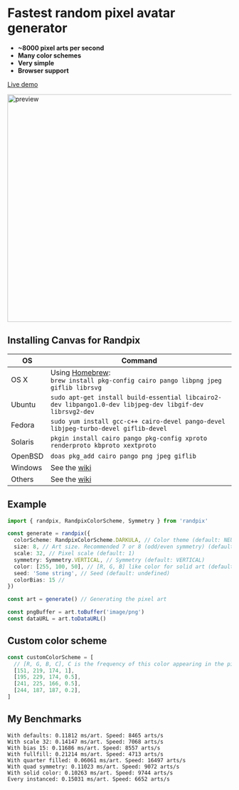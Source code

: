 # Fastest random pixel avatar generator

- **~8000 pixel arts per second**
- **Many color schemes**
- **Very simple**
- **Browser support**

[Live demo](https://randpix-demo.vercel.app/)

<img alt='preview' width="512" height="512" src="https://i.imgur.com/rN8SQC1.png">

## Installing Canvas for Randpix
| OS      | Command                                                                                                  |
|---------|----------------------------------------------------------------------------------------------------------|
| OS X    | Using [Homebrew](https://brew.sh/):<br/>`brew install pkg-config cairo pango libpng jpeg giflib librsvg` |
| Ubuntu  | `sudo apt-get install build-essential libcairo2-dev libpango1.0-dev libjpeg-dev libgif-dev librsvg2-dev` |
| Fedora  | `sudo yum install gcc-c++ cairo-devel pango-devel libjpeg-turbo-devel giflib-devel`                      |
| Solaris | `pkgin install cairo pango pkg-config xproto renderproto kbproto xextproto`                              |
| OpenBSD | `doas pkg_add cairo pango png jpeg giflib`                                                               |
| Windows | See the [wiki](https://github.com/Automattic/node-canvas/wiki/Installation:-Windows)                     |
| Others  | See the [wiki](https://github.com/Automattic/node-canvas/wiki)                                           |

## Example

```ts
import { randpix, RandpixColorScheme, Symmetry } from 'randpix'

const generate = randpix({
  colorScheme: RandpixColorScheme.DARKULA, // Color theme (default: NEUTRAL)
  size: 8, // Art size. Recommended 7 or 8 (odd/even symmetry) (default: 8)
  scale: 32, // Pixel scale (default: 1)
  symmetry: Symmetry.VERTICAL, // Symmetry (default: VERTICAL)
  color: [255, 100, 50], // [R, G, B] like color for solid art (default: undefined),
  seed: 'Some string', // Seed (default: undefined)
  colorBias: 15 //
})

const art = generate() // Generating the pixel art

const pngBuffer = art.toBuffer('image/png')
const dataURL = art.toDataURL()
```

## Custom color scheme

```ts
const customColorScheme = [
  // [R, G, B, C], C is the frequency of this color appearing in the pixel art
  [151, 219, 174, 1],
  [195, 229, 174, 0.5],
  [241, 225, 166, 0.5],
  [244, 187, 187, 0.2],
]
```

## My Benchmarks
```
With defaults: 0.11812 ms/art. Speed: 8465 arts/s
With scale 32: 0.14147 ms/art. Speed: 7068 arts/s
With bias 15: 0.11686 ms/art. Speed: 8557 arts/s
With fullfill: 0.21214 ms/art. Speed: 4713 arts/s
With quarter filled: 0.06061 ms/art. Speed: 16497 arts/s
With quad symmetry: 0.11023 ms/art. Speed: 9072 arts/s
With solid color: 0.10263 ms/art. Speed: 9744 arts/s
Every instanced: 0.15031 ms/art. Speed: 6652 arts/s
```
